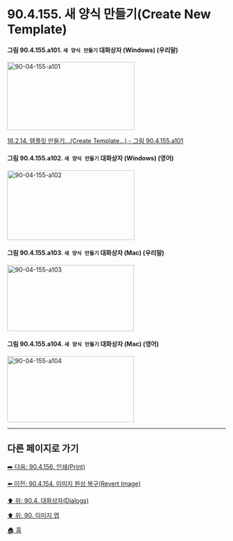 # 90.4.155. 새 양식 만들기(Create New Template)

<a id="90-04-155-a101"></a>

#### 그림 90.4.155.a101. `새 양식 만들기` 대화상자 (Windows) (우리말)
<img width="293" height="157" alt="90-04-155-a101" src="https://github.com/user-attachments/assets/32c7f50a-4ef6-4acd-83b0-55a4b3663dd3" />

[16.2.14. 템플릿 만들기…(Create Template…) - 그림 90.4.155.a101](./16-02-14-00-create-template.md#90-04-155-a101)

<a id="90-04-155-a102"></a>

#### 그림 90.4.155.a102. `새 양식 만들기` 대화상자 (Windows) (영어)
<img width="293" height="160" alt="90-04-155-a102" src="https://github.com/user-attachments/assets/ced74483-ff64-4cce-a100-306852e6b1e6" />

<a id="90-04-155-a103"></a>

#### 그림 90.4.155.a103. `새 양식 만들기` 대화상자 (Mac) (우리말)
<img width="292" height="152" alt="90-04-155-a103" src="https://github.com/user-attachments/assets/afbd78a9-5c66-49a5-a6b5-de574fcc8358" />

<a id="90-04-155-a104"></a>

#### 그림 90.4.155.a104. `새 양식 만들기` 대화상자 (Mac) (영어)
<img width="292" height="152" alt="90-04-155-a104" src="https://github.com/user-attachments/assets/fb9b3a08-1113-4cb4-94a4-d132e7d9d8a9" />

***

## 다른 페이지로 가기

[➡️ 다음: 90.4.156. 인쇄(Print)](./90-04-0156-print.md)

[⬅️ 이전: 90.4.154. 이미지 원상 복구(Revert Image)](./90-04-0154-revert_image.md)

[⬆️ 위: 90.4. 대화상자(Dialogs)](./90-04-0000-dialogs.md)

[⬆️ 위: 90. 이미지 맵](./90-00-image-map.md)

[🏠 홈](./00-home.md)